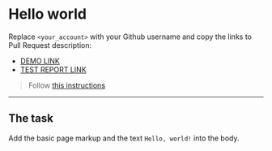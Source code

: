 # Hello world
Replace `<your_account>` with your Github username and copy the links to Pull Request description:
- [DEMO LINK](https://spiritkyiv.github.io/layout_hello-world/)
- [TEST REPORT LINK](https://spiritkyiv.github.io/layout_hello-world/report/html_report/)

> Follow [this instructions](https://mate-academy.github.io/layout_task-guideline/#how-to-solve-the-layout-tasks-on-github)
___

## The task
Add the basic page markup and the text `Hello, world!` into the body.
